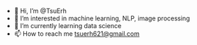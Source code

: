 - 👋 Hi, I’m @TsuErh
- 👀 I’m interested in machine learning, NLP, image processing
- 🌱 I’m currently learning data science
- 📫 How to reach me tsuerh621@gmail.com

<!---
TsuErh/TsuErh is a ✨ special ✨ repository because its `README.md` (this file) appears on your GitHub profile.
You can click the Preview link to take a look at your changes.
--->
